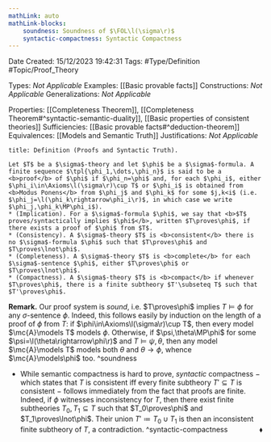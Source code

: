 ```yaml
---
mathLink: auto
mathLink-blocks:
    soundness: Soundness of $\FOL\l(\sigma\r)$
    syntactic-compactness: Syntactic Compactness
---
```


<div class="topSpace"></div>

Date Created: 15/12/2023 19:42:31
Tags: #Type/Definition #Topic/Proof_Theory

Types: <i>Not Applicable</i>
Examples: [[Basic provable facts]]
Constructions: <i>Not Applicable</i>
Generalizations: <i>Not Applicable</i>

Properties: [[Completeness Theorem]], [[Completeness Theorem#^syntactic-semantic-duality]], [[Basic properties of consistent theories]]
Sufficiencies: [[Basic provable facts#^deduction-theorem]]
Equivalences: [[Models and Semantic Truth]]
Justifications: <i>Not Applicable</i>

``` ad-Definition
title: Definition (Proofs and Syntactic Truth).

Let $T$ be a $\sigma$-theory and let $\phi$ be a $\sigma$-formula. A finite sequence $\tpl{\phi_1,\dots,\phi_n}$ is said to be a <b>proof</b> of $\phi$ if $\phi_n=\phi$ and, for each $\phi_i$, either $\phi_i\in\Axioms\l(\sigma\r)\cup T$ or $\phi_i$ is obtained from <b>Modus Ponens</b> from $\phi_j$ and $\phi_k$ for some $j,k<i$ (i.e. $\phi_j=\l(\phi_k\rightarrow\phi_i\r)$, in which case we write $\phi_j,\phi_k\MP\phi_i$).
* (Implication). For a $\sigma$-formula $\phi$, we say that <b>$T$ proves/syntactically implies $\phi$</b>, written $T\proves\phi$, if there exists a proof of $\phi$ from $T$.
* (Consistency). A $\sigma$-theory $T$ is <b>consistent</b> there is no $\sigma$-formula $\phi$ such that $T\proves\phi$ and $T\proves\lnot\phi$.
* (Completeness). A $\sigma$-theory $T$ is <b>complete</b> for each $\sigma$-sentence $\phi$, either $T\proves\phi$ or $T\proves\lnot\phi$.
* (Compactness). A $\sigma$-theory $T$ is <b>compact</b> if whenever $T\proves\phi$, there is a finite subtheory $T'\subseteq T$ such that $T'\proves\phi$.

```

<b>Remark.</b> Our proof system is <i>sound</i>, i.e. $T\proves\phi$ implies $T\models\phi$ for any $\sigma$-sentence $\phi$. Indeed, this follows easily by induction on the length of a proof of $\phi$ from $T$: if $\phi\in\Axioms\l(\sigma\r)\cup T$, then every model $\mc{A}\models T$ models $\phi$. Otherwise, if $\psi,\theta\MP\phi$ for some $\psi=\l(\theta\rightarrow\phi\r)$ and $T\models\psi,\theta$, then any model $\mc{A}\models T$ models both $\theta$ and $\theta\rightarrow\phi$, whence $\mc{A}\models\phi$ too. ^soundness
* While semantic compactness is hard to prove, <i>syntactic</i> compactness $-$ which states that $T$ is consistent iff every finite subtheory $T'\subseteq T$ is consistent $-$ follows immediately from the fact that proofs are finite. Indeed, if $\phi$ witnesses inconsistency for $T$, then there exist finite subtheories $T_0,T_1\subseteq T$ such that $T_0\proves\phi$ and $T_1\proves\lnot\phi$. Their union $T'\coloneqq T_0\cup T_1$ is then an inconsistent finite subtheory of $T$, a contradiction.<span style="float:right;">$\blacklozenge$</span> ^syntactic-compactness
